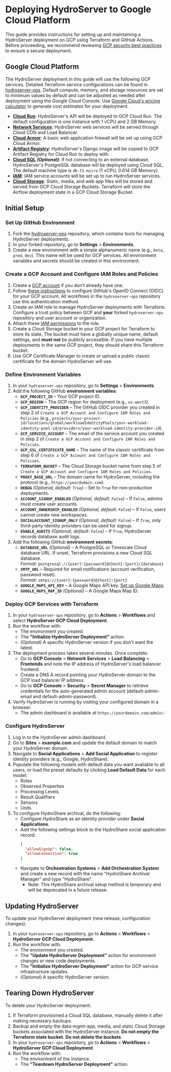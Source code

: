 # Deploying HydroServer to Google Cloud Platform

This guide provides instructions for setting up and maintaining a HydroServer deployment on GCP using Terraform and GitHub Actions. Before proceeding, we recommend reviewing [GCP security best practices](https://cloud.google.com/security/best-practices) to ensure a secure deployment.

## Google Cloud Platform

The HydroServer deployment in this guide will use the following GCP services. Detailed Terraform service configurations can be found in [hydroserver-ops](https://github.com/hydroserver2/hydroserver-ops/tree/main/terraform/gcp). Default compute, memory, and storage resources are set to minimum values by default and can be adjusted as needed after deployment using the Google Cloud Console. Use [Google Cloud's pricing calculator](https://cloud.google.com/products/calculator) to generate cost estimates for your deployment.
- **[Cloud Run](https://cloud.google.com/run/docs)**: HydroServer's API will be deployed to GCP Cloud Run. The default configuration is one instance with 1 vCPU and 2 GB Memory.
- **[Network Services](https://cloud.google.com/docs/networking)**: HydroServer web services will be served through Cloud CDN and Load Balancer.
- **[Cloud Armor](https://cloud.google.com/armor/docs)**: A basic web application firewall will be set up using GCP Cloud Armor.
- **[Artifact Registry](https://cloud.google.com/artifact-registry/docs)**: HydroServer's Django image will be copied to GCP Artifact Registry for Cloud Run to deploy with.
- **[Cloud SQL](https://cloud.google.com/sql/docshttps://cloud.google.com/sql/docs) _(Optional)_**: If not connecting to an external database, HydroServer's PostgreSQL database will be deployed using Cloud SQL. The default machine type is `db-f1-micro` (1 vCPU, 0.614 GB Memory).
- **[IAM](https://cloud.google.com/iam/docs)**: IAM service accounts will be set up to run HydroServer services.
- **[Cloud Storage](https://cloud.google.com/storage/docs)**: Static, media, and web app files will be stored and served from GCP Cloud Storage Buckets. Terraform will store the Airflow deployment state in a GCP Cloud Storage Bucket.

## Initial Setup

### Set Up GitHub Environment
1. Fork the [hydroserver-ops](https://github.com/hydroserver2/hydroserver-ops) repository, which contains tools for managing HydroServer deployments.
2. In your forked repository, go to **Settings** > **Environments**.
3. Create a new environment with a simple alphanumeric name (e.g., `beta`, `prod`, `dev`). This name will be used for GCP services. All environment variables and secrets should be created in this environment.

### Create a GCP Account and Configure IAM Roles and Policies

1. Create a [GCP account](https://cloud.google.com/) if you don't already have one.
2. Follow [these instructions](https://docs.github.com/en/actions/security-for-github-actions/security-hardening-your-deployments/configuring-openid-connect-in-google-cloud-platform) to configure GitHub's OpenID Connect (OIDC) for your GCP account. All workflows in the `hydroserver-ops` repository use this authentication method.
3. Create an IAM role to manage HydroServer deployments with Terraform. Configure a trust policy between GCP and **your** forked `hydroserver-ops` repository and user account or organization. 
4. Attach these [IAM permissions](https://github.com/hydroserver2/hydroserver/blob/main/docs/how-to/deployment/gcp/manage-gcp-deployment.md) to the role.
5. Create a Cloud Storage bucket in your GCP project for Terraform to store its state. The bucket must have a globally unique name, default settings, and **must not** be publicly accessible. If you have multiple deployments in the same GCP project, they should share this Terraform bucket.
6. Use GCP Certificate Manager to create or upload a public classic certificate for the domain HydroServer will use.

### Define Environment Variables

1. In your `hydroserver-ops` repository, go to **Settings** > **Environments**.
2. Add the following GitHub **environment variables**:
   - **`GCP_PROJECT_ID`** – Your GCP project ID.
   - **`GCP_REGION`** – The GCP region for deployment (e.g., `us-west3`).
   - **`GCP_IDENTITY_PROVIDER`** – The GitHub OIDC provider you created in step 2 of `Create a GCP Account and Configure IAM Roles and Policies` (e.g., `projects/your-project-id/locations/global/workloadIdentityPools/your-workload-identity-pool-id/providers/your-workload-identity-provider-id`).
   - **`GCP_SERVICE_ACCOUNT`** – The email of the service account you created in step 2 of `Create a GCP Account and Configure IAM Roles and Policies`.
   - **`GCP_SSL_CERTIFICATE_NAME`** – The name of the classic certificate from step 6 of `Create a GCP Account and Configure IAM Roles and Policies`.
   - **`TERRAFORM_BUCKET`** – The Cloud Storage bucket name from step 5 of `Create a GCP Account and Configure IAM Roles and Policies`.
   - **`PROXY_BASE_URL`** – The domain name for HydroServer, including the protocol (e.g., `https://yourdomain.com`).
   - **`DEBUG`** _(Optional, default: `True`)_ – Set to `True` for non-production deployments.
   - **`ACCOUNT_SIGNUP_ENABLED`** _(Optional, default: `False`)_ – If `False`, admins must create user accounts.
   - **`ACCOUNT_OWNERSHIP_ENABLED`** _(Optional, default: `False`)_ – If `False`, users cannot create new workspaces.
   - **`SOCIALACCOUNT_SIGNUP_ONLY`** _(Optional, default: `False`)_ – If `True`, only third-party identity providers can be used for signup.
   - **`ENABLE_AUDITS`** _(Optional, default: `False`)_ – If `True`, HydroServer records database audit logs.
3. Add the following GitHub **environment secrets**:
   - **`DATABASE_URL`** _(Optional)_ – A PostgreSQL or Timescale Cloud database URL. If unset, Terraform provisions a new Cloud SQL database.  
     *Format:* `postgresql://{user}:{password}@{host}:{port}/{database}`
   - **`SMTP_URL`** – Required for email notifications (account verification, password reset).  
     *Format:* `smtps://{user}:{password}@{host}:{port}`
   - **`GOOGLE_MAPS_API_KEY`** – A Google Maps API key. [Set up Google Maps](https://developers.google.com/maps/documentation/embed/get-api-key).
   - **`GOOGLE_MAPS_MAP_ID`** _(Optional)_ – A Google Maps Map ID.

### Deploy GCP Services with Terraform

1. In your `hydroserver-ops` repository, go to **Actions** > **Workflows** and select **HydroServer GCP Cloud Deployment**.
2. Run the workflow with:
   - The environment you created.
   - The **"Initialize HydroServer Deployment"** action.
   - _(Optional)_ A specific HydroServer version if you don't want the latest.
3. The deployment process takes several minutes. Once complete:
   - Go to **GCP Console** > **Network Services** > **Load Balancing** > **Frontends** and note the IP address of HydroServer's load balancer frontend.
   - Create a DNS A record pointing your HydroServer domain to the GCP load balancer IP address.
   - Go to **GCP Console** > **Security** > **Secret Manager** to retrieve credentials for the auto-generated admin account (default-admin-email and default-admin-password).
4. Verify HydroServer is running by visiting your configured domain in a browser.  
   - The admin dashboard is available at `https://yourdomain.com/admin/`.

### Configure HydroServer

1. Log in to the HydroServer admin dashboard.
2. Go to **Sites** > **example.com** and update the default domain to match your HydroServer domain.
3. Navigate to **Social Applications** > **Add Social Application** to register identity providers (e.g., Google, HydroShare).
4. Populate the following models with default data you want available to all users, or load the preset defaults by clicking **Load Default Data** for each model:
   - Roles
   - Observed Properties
   - Processing Levels
   - Result Qualifiers
   - Sensors
   - Units
5. To configure HydroShare archival, do the following:
   - Configure HydroShare as an identity provider under **Social Applications**.
   - Add the following settings block to the HydroShare social application record:
     ```json
     {
       "allowSignUp": false, 
       "allowConnection": true
     }
     ```
   - Navigate to **Orchestration Systems** > **Add Orchestration System** and create a new record with the name "HydroShare Archival Manager" and type "HydroShare".
     - Note: This HydroShare archival setup method is temporary and will be deprecated in a future release.

## Updating HydroServer

To update your HydroServer deployment (new release, configuration changes):

1. In your `hydroserver-ops` repository, go to **Actions** > **Workflows** > **HydroServer GCP Cloud Deployment**.
2. Run the workflow with:
   - The environment you created.
   - The **"Update HydroServer Deployment"** action for environment changes or new code deployments.
   - The **"Initialize HydroServer Deployment"** action for GCP service infrastructure updates.
   - _(Optional)_ A specific HydroServer version.

## Tearing Down HydroServer

To delete your HydroServer deployment:

1. If Terraform provisioned a Cloud SQL database, manually delete it after making necessary backups.
2. Backup and empty the data-mgmt-app, media, and static Cloud Storage buckets associated with the HydroServer instance. **Do not empty the Terraform state bucket**. **Do not delete the buckets**.
3. In your `hydroserver-ops` repository, go to **Actions** > **Workflows** > **HydroServer GCP Cloud Deployment**.
4. Run the workflow with:
   - The environment of the instance.
   - The **"Teardown HydroServer Deployment"** action.
